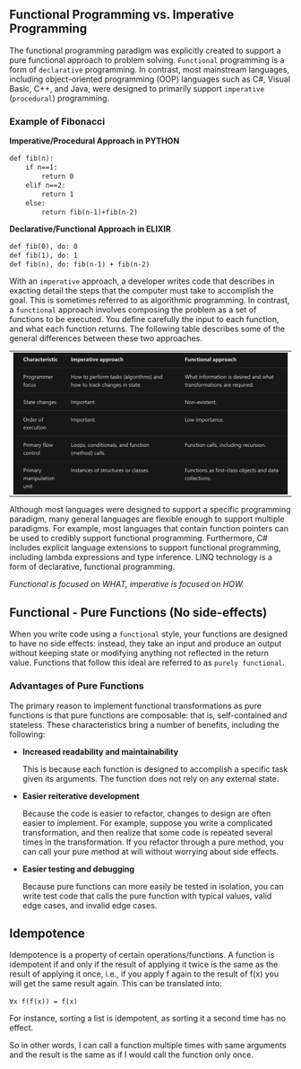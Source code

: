 ## Functional Programming vs. Imperative Programming

The functional programming paradigm was explicitly created to support a pure functional approach to problem solving. `Functional` programming is a form of `declarative` programming. In contrast, most mainstream languages, including object-oriented programming (OOP) languages such as C#, Visual Basic, C++, and Java, were designed to primarily support `imperative` (`procedural`) programming.

### Example of Fibonacci

**Imperative/Procedural Approach in PYTHON**

```
def fib(n):
    if n==1:
        return 0
    elif n==2:
        return 1
    else:
        return fib(n-1)+fib(n-2)
```

**Declarative/Functional Approach in ELIXIR**

```
def fib(0), do: 0
def fib(1), do: 1
def fib(n), do: fib(n-1) + fib(n-2)
```

With an `imperative` approach, a developer writes code that describes in exacting detail the steps that the computer must take to accomplish the goal. This is sometimes referred to as algorithmic programming. In contrast, a `functional` approach involves composing the problem as a set of functions to be executed. You define carefully the input to each function, and what each function returns. The following table describes some of the general differences between these two approaches.

<table><tr><td>
<img align="center" src="./pics/functional_vs_procedural.png" title="Functional vs. Imperative Programming" width="900">
</td></tr></table>

Although most languages were designed to support a specific programming paradigm, many general languages are flexible enough to support multiple paradigms. For example, most languages that contain function pointers can be used to credibly support functional programming. Furthermore, C# includes explicit language extensions to support functional programming, including lambda expressions and type inference. LINQ technology is a form of declarative, functional programming.

_Functional is focused on WHAT, imperative is focused on HOW._

## Functional - Pure Functions (No side-effects)

When you write code using a `functional` style, your functions are designed to have no side effects: instead, they take an input and produce an output without keeping state or modifying anything not reflected in the return value. Functions that follow this ideal are referred to as `purely functional`.

### Advantages of Pure Functions

The primary reason to implement functional transformations as pure functions is that pure functions are composable: that is, self-contained and stateless. These characteristics bring a number of benefits, including the following:

- **Increased readability and maintainability**

  This is because each function is designed to accomplish a specific task given its arguments. The function does not rely on any external state.

- **Easier reiterative development**

  Because the code is easier to refactor, changes to design are often easier to implement. For example, suppose you write a complicated transformation, and then realize that some code is repeated several times in the transformation. If you refactor through a pure method, you can call your pure method at will without worrying about side effects.

- **Easier testing and debugging**

  Because pure functions can more easily be tested in isolation, you can write test code that calls the pure function with typical values, valid edge cases, and invalid edge cases.

## Idempotence

Idempotence is a property of certain operations/functions. A function is idempotent if and only if the result of applying it twice is the same as the result of applying it once, i.e., if you apply f again to the result of f(x) you will get the same result again. This can be translated into:

`∀x f(f(x)) = f(x)`

For instance, sorting a list is idempotent, as sorting it a second time has no effect.

So in other words, I can call a function multiple times with same arguments and the result is the same as if I would call the function only once.
